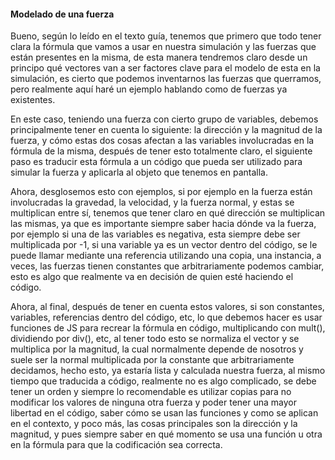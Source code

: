 #### Modelado de una fuerza

Bueno, según lo leído en el texto guía, tenemos que primero que todo tener clara la fórmula que vamos a usar en nuestra simulación y las fuerzas que están presentes en la misma, de esta manera tendremos claro desde un 
principo qué vectores van a ser factores clave para el modelo de esta en la simulación, es cierto que podemos inventarnos las fuerzas que querramos, pero realmente aquí haré un ejemplo hablando como de fuerzas ya existentes.

En este caso, teniendo una fuerza con cierto grupo de variables, debemos principalmente tener en cuenta lo siguiente: la dirección y la magnitud de la fuerza, y cómo estas dos cosas afectan a las variables involucradas
en la fórmula de la misma, después de tener esto totalmente claro, el siguiente paso es traducir esta fórmula a un código que pueda ser utilizado para simular la fuerza y aplicarla al objeto que tenemos en pantalla.

Ahora, desglosemos esto con ejemplos, si por ejemplo en la fuerza están involucradas la gravedad, la velocidad, y la fuerza normal, y estas se multiplican entre sí, tenemos que tener claro en qué dirección se multiplican 
las mismas, ya que es importante siempre saber hacia dónde va la fuerza, por ejemplo si una de las variables es negativa, esta siempre debe ser multiplicada por -1, si una variable ya es un vector dentro del código, se le 
puede llamar mediante una referencia utilizando una copia, una instancia, a veces, las fuerzas tienen constantes que arbitrariamente podemos cambiar, esto es algo que realmente va en decisión de quien esté haciendo el código.

Ahora, al final, después de tener en cuenta estos valores, si son constantes, variables, referencias dentro del código, etc, lo que debemos hacer es usar funciones de JS para recrear la fórmula en código, multiplicando con mult(),
dividiendo por div(), etc, al tener todo esto se normaliza el vector y se multiplica por la magnitud, la cual normalmente depende de nosotros y suele ser la normal multiplicada por la constante que arbitrariamente decidamos,
hecho esto, ya estaría lista y calculada nuestra fuerza, al mismo tiempo que traducida a código, realmente no es algo complicado, se debe tener un orden y siempre lo recomendable es utilizar copias para no modificar los valores 
de ninguna otra fuerza y poder tener una mayor libertad en el código, saber cómo se usan las funciones y como se aplican en el contexto, y poco más, las cosas principales son la dirección y la magnitud, y pues siempre saber
en qué momento se usa una función u otra en la fórmula para que la codificación sea correcta.
